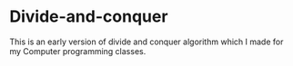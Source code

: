 # Divide-and-conquer
This is an early version of divide and conquer algorithm which I made for my Computer programming classes.
